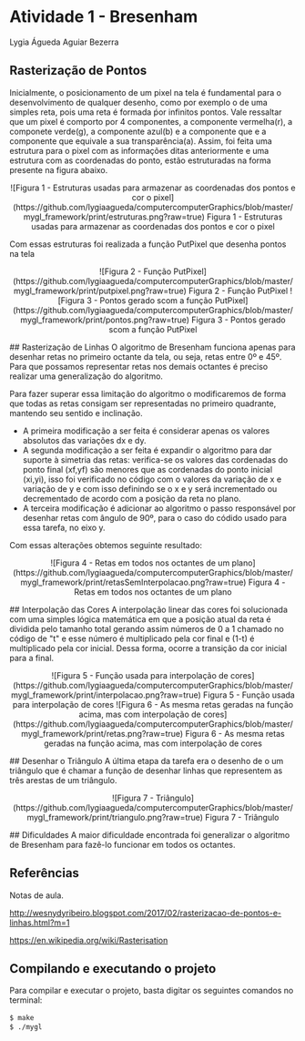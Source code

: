 # Atividade 1 - Bresenham
Lygia Águeda Aguiar Bezerra

## Rasterização de Pontos
Inicialmente, o posicionamento de um pixel na tela é fundamental para o desenvolvimento de qualquer desenho, como por exemplo o de uma simples reta, pois uma reta é formada ṕor infinitos pontos. Vale ressaltar que um pixel é comporto por 4 componentes, a componente vermelha(r), a componete verde(g), a componente azul(b) e a componente que e a componente que equivale a sua transparência(a). Assim, foi feita uma estrutura para o pixel com as informações ditas anteriormente e uma estrutura com as coordenadas do ponto, estão estruturadas na forma presente na figura abaixo.
<p align="center">
![Figura 1 - Estruturas usadas para armazenar as coordenadas dos pontos e cor o pixel](https://github.com/lygiaagueda/computercomputerGraphics/blob/master/mygl_framework/print/estruturas.png?raw=true)
Figura 1 - Estruturas usadas para armazenar as coordenadas dos pontos e cor o pixel
</p>
Com essas estruturas foi realizada a função PutPixel que desenha pontos na tela

<p align="center">
![Figura 2 - Função PutPixel](https://github.com/lygiaagueda/computercomputerGraphics/blob/master/mygl_framework/print/putpixel.png?raw=true)
Figura 2 - Função PutPixel
![Figura 3 - Pontos gerado scom a função PutPixel](https://github.com/lygiaagueda/computercomputerGraphics/blob/master/mygl_framework/print/pontos.png?raw=true)
Figura 3 - Pontos gerado scom a função PutPixel
</p>
## Rasterização de Linhas
O algoritmo de Bresenham funciona apenas para desenhar retas no primeiro octante da tela, ou seja, retas entre 0º e 45º. Para que possamos representar retas nos demais octantes é preciso realizar uma generalização do algoritmo.

Para fazer superar essa limitação do algoritmo o modificaremos de forma que todas as retas consigam ser representadas no primeiro quadrante, mantendo seu sentido e inclinação.

- A primeira modificação a ser feita é considerar apenas os valores absolutos das variações dx e dy.
- A segunda modificação a ser feita é expandir o algoritmo para dar suporte à simetria das retas: verifica-se os valores das cordenadas do ponto final (xf,yf) são menores que as cordenadas do ponto inicial (xi,yi), isso foi verificado no código com o valores da variação de x e variação de y e com isso definindo se o x e y será incrementado ou decrementado de acordo com a posição da reta no plano.
- A terceira modificação é adicionar ao algoritmo o passo responsável por desenhar retas com ângulo de 90º, para o caso do códido usado para essa tarefa, no eixo y.

Com essas alterações obtemos seguinte resultado:
<p align="center">
![Figura 4 - Retas em todos nos octantes de um plano](https://github.com/lygiaagueda/computercomputerGraphics/blob/master/mygl_framework/print/retasSemInterpolacao.png?raw=true)
Figura 4 - Retas em todos nos octantes de um plano
</p>
## Interpolação das Cores
A interpolação linear das cores foi solucionada com uma simples lógica matemática em que a posição atual da reta é dividida pelo tamanho total gerando assim números de 0 a 1 chamado no código de "t" e esse número é multiplicado pela cor final e (1-t) é multiplicado pela cor inicial. Dessa forma, ocorre a transição da cor inicial para a final.
<p align="center">
![Figura 5 - Função usada para interpolação de cores](https://github.com/lygiaagueda/computercomputerGraphics/blob/master/mygl_framework/print/interpolacao.png?raw=true)
Figura 5 - Função usada para interpolação de cores
![Figura 6 - As mesma retas geradas na função acima, mas com interpolação de cores](https://github.com/lygiaagueda/computercomputerGraphics/blob/master/mygl_framework/print/retas.png?raw=true)
Figura 6 - As mesma retas geradas na função acima, mas com interpolação de cores
</p>
## Desenhar o Triângulo
A última etapa da tarefa era o desenho de o um triângulo que é chamar a função de desenhar linhas que representem as três arestas de um triângulo.
<p align="center">
![Figura 7 - Triângulo](https://github.com/lygiaagueda/computercomputerGraphics/blob/master/mygl_framework/print/triangulo.png?raw=true)
Figura 7 - Triângulo
</p>
## Dificuldades
A maior dificuldade encontrada foi generalizar o algoritmo de Bresenham para fazê-lo funcionar em todos os octantes. 


## Referências
Notas de aula.

http://wesnydyribeiro.blogspot.com/2017/02/rasterizacao-de-pontos-e-linhas.html?m=1

https://en.wikipedia.org/wiki/Rasterisation

## Compilando e executando o projeto
Para compilar e executar o projeto, basta digitar os seguintes comandos no terminal:

    $ make
    $ ./mygl

